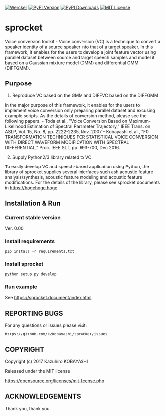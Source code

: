 [![Wercker](https://img.shields.io/wercker/ci/wercker/docs.svg)](https://app.wercker.com/k2kobayashi/sprocket)
[![PyPI Version](http://img.shields.io/pypi/v/{{sprocket}}.svg)](https://pypi.python.org/pypi/{{sprocket}})
[![PyPI Downloads](http://img.shields.io/pypi/dm/{{sproket}}.svg)](https://pypi.python.org/pypi/{{sprocket}})
[![MIT License](http://img.shields.io/badge/license-MIT-blue.svg?style=flat)](LICENSE)

sprocket
======

Voice conversion toolkit - Voice conversion (VC) is a technique to convert a speaker identity of a source speaker into that of a target speaker. In this framework, it enables for the users to develop a joint feature vector using parallel dataset between source and target speech samples and model it based on a Gaussian mixture model (GMM) and differential GMM (DIFFGMM).


## Purpose
1. Reproduce VC based on the GMM and DIFFVC based on the DIFFGMM

In the major purpose of this framework, it enables for the users to implement voice conversion only preparing parallel dataset and excusing example scripts.
As the details of conversion method, please see the following papers.
	- Toda et al., "Voice Conversion Based on Maximum-Likelihood Estimation of Spectral Parameter Trajectory," IEEE Trans. on ASLP, Vol. 15, No. 8, pp. 2222-2235, Nov. 2007
	- Kobayashi et al., "F0 TRANSFORMATION TECHNIQUES FOR STATISTICAL VOICE CONVERSION WITH DIRECT WAVEFORM MODIFICATION WITH SPECTRAL DIFFERENTIAL," Proc. IEEE SLT, pp. 693-700, Dec 2016.

2. Supply Python2/3 library related to VC

To easily develop VC and speech-based application using Python, the library of sprocket supplies several interfaces such ash acoustic feature analysis/synthesis, acoustic feature modeling and acoustic feature modifications.
For the details of the library, please see sprocket documents in https://hogehoge.hoge

## Installation & Run

### Current stable version

Ver. 0.00

### Install requirements

```
pip install -r requirements.txt
```

### Install sprocket

```
python setup.py develop
```

### Run example

See https://sprocket.document/index.html

## REPORTING BUGS

For any questions or issues please visit:

```
https://github.com/k2kobayashi/sprocket/issues
```

## COPYRIGHT

Copyright (c) 2017 Kazuhiro KOBAYASHI

Released under the MIT license

https://opensource.org/licenses/mit-license.php

## ACKNOWLEDGEMENTS
Thank you, thank you.

